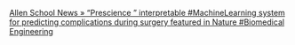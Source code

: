 [Allen School News » “Prescience ” interpretable #MachineLearning system for predicting complications during surgery featured in Nature #Biomedical Engineering](https://qi.tc/qi/116951)